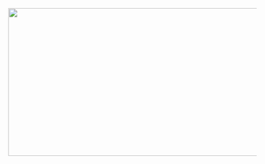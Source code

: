 

<a href="https://www.gitanimals.org/en_US?utm_medium=image&utm_source=yujunggg&utm_content=farm">
<img
  src="https://render.gitanimals.org/farms/yujunggg"
  width="600"
  height="300"
/>
</a>


<!--
**yujunggg/yujunggg** is a ✨ _special_ ✨ repository because its `README.md` (this file) appears on your GitHub profile.

Here are some ideas to get you started:
- 🔭 I’m currently working on ...
- 🌱 I’m currently learning ...
- 👯 I’m looking to collaborate on ...
- 🤔 I’m looking for help with ...
- 💬 Ask me about ...
- 📫 How to reach me: ...
- 😄 Pronouns: ...
- ⚡ Fun fact: ...
-->

